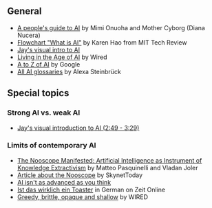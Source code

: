 ## General

- [A people's guide to AI](https://alliedmedia.org/resources/peoples-guide-to-ai) by Mimi Onuoha and Mother Cyborg (Diana Nucera)
- [Flowchart "What is AI"](https://www.technologyreview.com/2018/11/10/139137/is-this-ai-we-drew-you-a-flowchart-to-work-it-out/) by Karen Hao from MIT Tech Review
- [Jay's visual intro to AI](https://www.youtube.com/watch?v=mSTCzNgDJy4)
- [Living in the Age of AI](https://www.wired.com/video/watch/machine-learning-living-in-the-age-of-ai-film) by Wired
- [A to Z of AI](https://atozofai.withgoogle.com) by Google
- [All AI glossaries](https://www.are.na/alexa-steinbruck/ai-glossaries) by Alexa Steinbrück

## Special topics

### Strong AI vs. weak AI

- [Jay's visual introduction to AI (2:49 - 3:29)](https://www.youtube.com/watch?v=mSTCzNgDJy4)

### Limits of contemporary AI

- [The Nooscope Manifested: Artificial Intelligence as Instrument of Knowledge Extractivism](https://nooscope.ai) by Matteo Pasquinelli and Vladan Joler
- [Article about the Nooscope](https://www.skynettoday.com/editorials/nooscope) by SkynetToday
- [AI isn't as advanced as you think](https://onezero.medium.com/a-i-isnt-as-advanced-as-you-think-eeeaf4b085cf)
- [Ist das wirklich ein Toaster](https://www.zeit.de/2019/47/kuenstliche-intelligenz-neuronale-netze-muster-erkennung-forschung) in German on Zeit Online
- [Greedy, brittle, opaque and shallow](https://www.wired.com/story/greedy-brittle-opaque-and-shallow-the-downsides-to-deep-learning/) by WIRED
